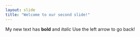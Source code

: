 ```yaml
---
layout: slide
title: "Welcome to our second slide!"
---
```

My new text has **bold** and *italic*
Use the left arrow to go back!
